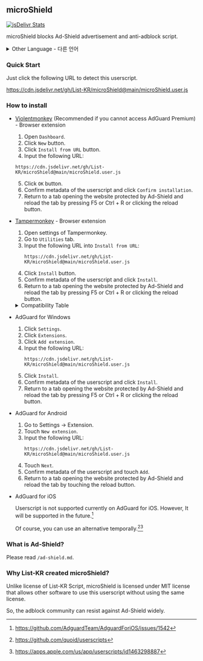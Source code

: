 ## microShield

[![jsDelivr Stats](https://data.jsdelivr.com/v1/package/gh/List-KR/List-KR/badge)](https://www.jsdelivr.com/package/gh/List-KR/List-KR)

microShield blocks Ad-Shield advertisement and anti-adblock script.

<details>
<summary>Other Language - 다른 언어</summary>

한국어: https://github.com/List-KR/microShield/blob/main/README.ko.md

</details>

### Quick Start
Just click the following URL to detect this userscript.

https://cdn.jsdelivr.net/gh/List-KR/microShield@main/microShield.user.js

### How to install
- [Violentmonkey](https://addons.mozilla.org/en-US/firefox/addon/violentmonkey/) (Recommended if you cannot access AdGuard Premium) - Browser extension
    1. Open `Dashboard`.
    2. Click `New` button.
    3. Click `Install from URL` button.
    4. Input the following URL:
    ```
    https://cdn.jsdelivr.net/gh/List-KR/microShield@main/microShield.user.js
    ```
    5. Click `OK` button.
    6. Confirm metadata of the userscript and click `Confirm installation`.
    7. Return to a tab opening the website protected by Ad-Shield and reload the tab by pressing F5 or Ctrl + R or clicking the reload button.

- [Tampermonkey](https://addons.mozilla.org/en-US/firefox/addon/tampermonkey/) - Browser extension
    1. Open settings of Tampermonkey.
    2. Go to `Utilities` tab.
    3. Input the following URL into `Install from URL`:
        ```
        https://cdn.jsdelivr.net/gh/List-KR/microShield@main/microShield.user.js
        ```
    4. Click `Install` button.
    5. Confirm metadata of the userscript and click `Install`.
    6. Return to a tab opening the website protected by Ad-Shield and reload the tab by pressing F5 or Ctrl + R or clicking the reload button.

    <details>
    <summary>Compatibility Table</summary>

    Browser Extension | License | Status
    ----------------- | ------ | -------
    [Tampermonkey](https://www.tampermonkey.net/) | Proprietary (Donationware) | ✔
    [Greasemonkey](https://www.greasespot.net/) | MIT | ✘
    [Violentmonkey](https://violentmonkey.github.io/) | MIT | ✔

    </details>
    
- AdGuard for Windows
    1. Click `Settings`.
    2. Click `Extensions`.
    3. Click `Add extension`.
    4. Input the following URL:
        ```
        https://cdn.jsdelivr.net/gh/List-KR/microShield@main/microShield.user.js
        ```
    5. Click `Install`.
    6. Confirm metadata of the userscript and click `Install`.
    7. Return to a tab opening the website protected by Ad-Shield and reload the tab by pressing F5 or Ctrl + R or clicking the reload button.


- AdGuard for Android
    1. Go to Settings -> Extension.
    2. Touch `New extension`.
    3. Input the following URL:
        ```
        https://cdn.jsdelivr.net/gh/List-KR/microShield@main/microShield.user.js
        ```
    4. Touch `Next`.
    5. Confirm metadata of the userscript and touch `Add`.
    6. Return to a tab opening the website protected by Ad-Shield and reload the tab by touching the reload button.


 - AdGuard for iOS

    Userscript is not supported currently on AdGuard for iOS.
    However, It will be supported in the future.[^1]
    
    Of course, you can use an alternative temporally.[^2][^3]


[^1]: https://github.com/AdguardTeam/AdguardForiOS/issues/1542
[^2]: https://github.com/quoid/userscripts
[^3]: https://apps.apple.com/us/app/userscripts/id1463298887


### What is Ad-Shield?
Please read `/ad-shield.md`.

### Why List-KR created microShield?
Unlike license of List-KR Script, microShield is licensed under MIT license that allows other software to use this userscript without using the same license.

So, the adblock community can resist against Ad-Shield widely.